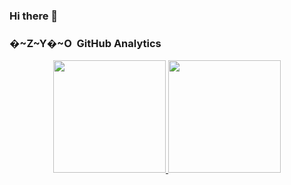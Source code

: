 ### Hi there 👋

<!--
**bhagadepravin/bhagadepravin** is a ✨ _special_ ✨ repository because its `README.md` (this file) appears on your GitHub profile.

Here are some ideas to get you started:

- 🔭 I’m currently working on ...
- 🌱 I’m currently learning ...
- 👯 I’m looking to collaborate on ...
- 🤔 I’m looking for help with ...
- 💬 Ask me about ...
- 📫 How to reach me: ...
- 😄 Pronouns: ...
- ⚡ Fun fact: ...
-->
### �~Z~Y�~O &nbsp;GitHub Analytics

<p align="center">
<a href="https://github.com/bhagadepravin">
  <img height="180em" src="https://github-readme-stats-eight-theta.vercel.app/api?username=bhagadepravin&show_icons=true&theme=algolia&include_all_commits=true&count_private=true"/>
  <img height="180em" src="https://github-readme-stats-eight-theta.vercel.app/api/top-langs/?username=bhagadepravin&layout=compact&langs_count=8&theme=algolia"/>
</a>
</p>
